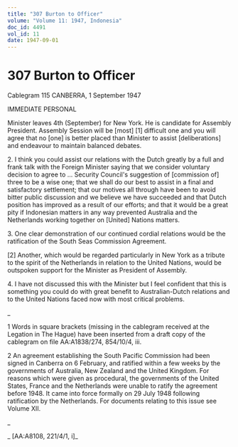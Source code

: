 ```yaml
---
title: "307 Burton to Officer"
volume: "Volume 11: 1947, Indonesia"
doc_id: 4491
vol_id: 11
date: 1947-09-01
---
```


# 307 Burton to Officer

Cablegram 115 CANBERRA, 1 September 1947

IMMEDIATE PERSONAL

Minister leaves 4th (September) for New York. He is candidate for Assembly President. Assembly Session will be [most] [1] difficult one and you will agree that no [one] is better placed than Minister to assist [deliberations] and endeavour to maintain balanced debates.

2\. I think you could assist our relations with the Dutch greatly by a full and frank talk with the Foreign Minister saying that we consider voluntary decision to agree to ... Security Council's suggestion of [commission of] three to be a wise one; that we shall do our best to assist in a final and satisfactory settlement; that our motives all through have been to avoid bitter public discussion and we believe we have succeeded and that Dutch position has improved as a result of our efforts; and that it would be a great pity if Indonesian matters in any way prevented Australia and the Netherlands working together on [United] Nations matters.

3\. One clear demonstration of our continued cordial relations would be the ratification of the South Seas Commission Agreement.

[2] Another, which would be regarded particularly in New York as a tribute to the spirit of the Netherlands in relation to the United Nations, would be outspoken support for the Minister as President of Assembly.

4\. I have not discussed this with the Minister but I feel confident that this is something you could do with great benefit to Australian-Dutch relations and to the United Nations faced now with most critical problems.

_

1 Words in square brackets (missing in the cablegram received at the Legation in The Hague) have been inserted from a draft copy of the cablegram on file AA:A1838/274, 854/10/4, iii.

2 An agreement establishing the South Pacific Commission had been signed in Canberra on 6 February, and ratified within a few weeks by the governments of Australia, New Zealand and the United Kingdom. For reasons which were given as procedural, the governments of the United States, France and the Netherlands were unable to ratify the agreement before 1948. It came into force formally on 29 July 1948 following ratification by the Netherlands. For documents relating to this issue see Volume XII.

_

_ [AA:A8108, 221/4/1, i]_

